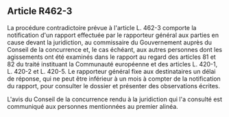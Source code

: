 Article R462-3
----
La procédure contradictoire prévue à l'article L. 462-3 comporte la notification
d'un rapport effectuée par le rapporteur général aux parties en cause devant la
juridiction, au commissaire du Gouvernement auprès du Conseil de la concurrence
et, le cas échéant, aux autres personnes dont les agissements ont été examinés
dans le rapport au regard des articles 81 et 82 du traité instituant la
Communauté européenne et des articles L. 420-1, L. 420-2 et L. 420-5. Le
rapporteur général fixe aux destinataires un délai de réponse, qui ne peut être
inférieur à un mois à compter de la notification du rapport, pour consulter le
dossier et présenter des observations écrites.

L'avis du Conseil de la concurrence rendu à la juridiction qui l'a consulté est
communiqué aux personnes mentionnées au premier alinéa.
